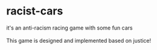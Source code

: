 # racist-cars
it's an anti-racism racing game with some fun cars<br><br>
This game is designed and implemented based on justice!<br>
